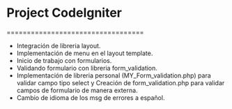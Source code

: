 <h1>Project CodeIgniter</h1>
==================================

<ul>
	<li>
		Integración de libreria layout.
	</li>
	<li>Implementación de menu en el layout template.</li>
	<li>Inicio de trabajo con formularios.</li>
	<li>Validando formulario con libreria form_validation.</li>
	<li>Implementación de libreria personal (MY_Form_validation.php) para validar campo tipo select y
		Creación de form_validation.php para validar campos de formulario de manera externa.</li>
	<li>Cambio de idioma de los msg de errores a español.</li>


</ul>
